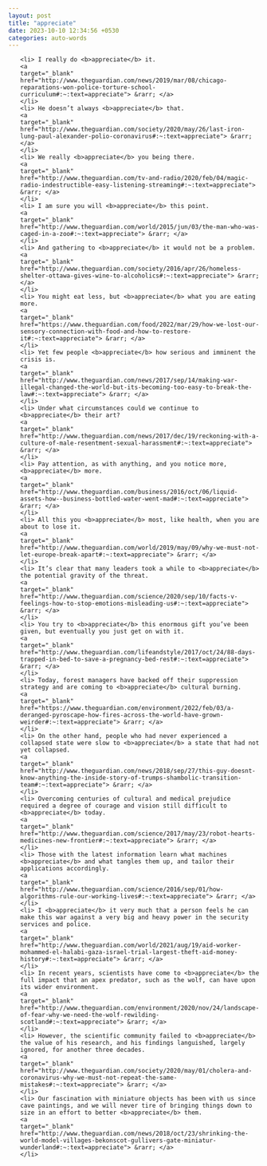 ```yaml
---
layout: post
title: "appreciate"
date: 2023-10-10 12:34:56 +0530
categories: auto-words
---
```

<ol>

    <li> I really do <b>appreciate</b> it.
    <a 
    target="_blank" 
    href="http://www.theguardian.com/news/2019/mar/08/chicago-reparations-won-police-torture-school-curriculum#:~:text=appreciate"> &rarr; </a>
    </li>
    <li> He doesn’t always <b>appreciate</b> that.
    <a 
    target="_blank" 
    href="http://www.theguardian.com/society/2020/may/26/last-iron-lung-paul-alexander-polio-coronavirus#:~:text=appreciate"> &rarr; </a>
    </li>
    <li> We really <b>appreciate</b> you being there.
    <a 
    target="_blank" 
    href="http://www.theguardian.com/tv-and-radio/2020/feb/04/magic-radio-indestructible-easy-listening-streaming#:~:text=appreciate"> &rarr; </a>
    </li>
    <li> I am sure you will <b>appreciate</b> this point.
    <a 
    target="_blank" 
    href="http://www.theguardian.com/world/2015/jun/03/the-man-who-was-caged-in-a-zoo#:~:text=appreciate"> &rarr; </a>
    </li>
    <li> And gathering to <b>appreciate</b> it would not be a problem.
    <a 
    target="_blank" 
    href="http://www.theguardian.com/society/2016/apr/26/homeless-shelter-ottawa-gives-wine-to-alcoholics#:~:text=appreciate"> &rarr; </a>
    </li>
    <li> You might eat less, but <b>appreciate</b> what you are eating more.
    <a 
    target="_blank" 
    href="https://www.theguardian.com/food/2022/mar/29/how-we-lost-our-sensory-connection-with-food-and-how-to-restore-it#:~:text=appreciate"> &rarr; </a>
    </li>
    <li> Yet few people <b>appreciate</b> how serious and imminent the crisis is.
    <a 
    target="_blank" 
    href="http://www.theguardian.com/news/2017/sep/14/making-war-illegal-changed-the-world-but-its-becoming-too-easy-to-break-the-law#:~:text=appreciate"> &rarr; </a>
    </li>
    <li> Under what circumstances could we continue to <b>appreciate</b> their art?
    <a 
    target="_blank" 
    href="http://www.theguardian.com/news/2017/dec/19/reckoning-with-a-culture-of-male-resentment-sexual-harassment#:~:text=appreciate"> &rarr; </a>
    </li>
    <li> Pay attention, as with anything, and you notice more, <b>appreciate</b> more.
    <a 
    target="_blank" 
    href="http://www.theguardian.com/business/2016/oct/06/liquid-assets-how--business-bottled-water-went-mad#:~:text=appreciate"> &rarr; </a>
    </li>
    <li> All this you <b>appreciate</b> most, like health, when you are about to lose it.
    <a 
    target="_blank" 
    href="http://www.theguardian.com/world/2019/may/09/why-we-must-not-let-europe-break-apart#:~:text=appreciate"> &rarr; </a>
    </li>
    <li> It’s clear that many leaders took a while to <b>appreciate</b> the potential gravity of the threat.
    <a 
    target="_blank" 
    href="http://www.theguardian.com/science/2020/sep/10/facts-v-feelings-how-to-stop-emotions-misleading-us#:~:text=appreciate"> &rarr; </a>
    </li>
    <li> You try to <b>appreciate</b> this enormous gift you’ve been given, but eventually you just get on with it.
    <a 
    target="_blank" 
    href="http://www.theguardian.com/lifeandstyle/2017/oct/24/88-days-trapped-in-bed-to-save-a-pregnancy-bed-rest#:~:text=appreciate"> &rarr; </a>
    </li>
    <li> Today, forest managers have backed off their suppression strategy and are coming to <b>appreciate</b> cultural burning.
    <a 
    target="_blank" 
    href="https://www.theguardian.com/environment/2022/feb/03/a-deranged-pyroscape-how-fires-across-the-world-have-grown-weirder#:~:text=appreciate"> &rarr; </a>
    </li>
    <li> On the other hand, people who had never experienced a collapsed state were slow to <b>appreciate</b> a state that had not yet collapsed.
    <a 
    target="_blank" 
    href="http://www.theguardian.com/news/2018/sep/27/this-guy-doesnt-know-anything-the-inside-story-of-trumps-shambolic-transition-team#:~:text=appreciate"> &rarr; </a>
    </li>
    <li> Overcoming centuries of cultural and medical prejudice required a degree of courage and vision still difficult to <b>appreciate</b> today.
    <a 
    target="_blank" 
    href="http://www.theguardian.com/science/2017/may/23/robot-hearts-medicines-new-frontier#:~:text=appreciate"> &rarr; </a>
    </li>
    <li> Those with the latest information learn what machines <b>appreciate</b> and what tangles them up, and tailor their applications accordingly.
    <a 
    target="_blank" 
    href="http://www.theguardian.com/science/2016/sep/01/how-algorithms-rule-our-working-lives#:~:text=appreciate"> &rarr; </a>
    </li>
    <li> I <b>appreciate</b> it very much that a person feels he can make this war against a very big and heavy power in the security services and police.
    <a 
    target="_blank" 
    href="http://www.theguardian.com/world/2021/aug/19/aid-worker-mohammed-el-halabi-gaza-israel-trial-largest-theft-aid-money-history#:~:text=appreciate"> &rarr; </a>
    </li>
    <li> In recent years, scientists have come to <b>appreciate</b> the full impact that an apex predator, such as the wolf, can have upon its wider environment.
    <a 
    target="_blank" 
    href="http://www.theguardian.com/environment/2020/nov/24/landscape-of-fear-why-we-need-the-wolf-rewilding-scotland#:~:text=appreciate"> &rarr; </a>
    </li>
    <li> However, the scientific community failed to <b>appreciate</b> the value of his research, and his findings languished, largely ignored, for another three decades.
    <a 
    target="_blank" 
    href="http://www.theguardian.com/society/2020/may/01/cholera-and-coronavirus-why-we-must-not-repeat-the-same-mistakes#:~:text=appreciate"> &rarr; </a>
    </li>
    <li> Our fascination with miniature objects has been with us since cave paintings, and we will never tire of bringing things down to size in an effort to better <b>appreciate</b> them.
    <a 
    target="_blank" 
    href="http://www.theguardian.com/news/2018/oct/23/shrinking-the-world-model-villages-bekonscot-gullivers-gate-miniatur-wunderland#:~:text=appreciate"> &rarr; </a>
    </li>